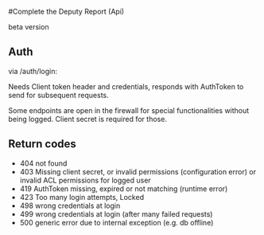 #Complete the Deputy Report (Api)

beta version

Auth
----
via    /auth/login: 

Needs Client token header and credentials, responds with AuthToken to send for subsequent requests.

Some endpoints are open in the firewall for special functionalities without being logged. 
Client secret is required for those.
    

Return codes
------------
* 404 not found
* 403 Missing client secret, or invalid permissions (configuration error) or invalid ACL permissions for logged user
* 419 AuthToken missing, expired or not matching (runtime error)
* 423 Too many login attempts, Locked
* 498 wrong credentials at login
* 499 wrong credentials at login (after many failed requests)
* 500 generic error due to internal exception (e.g. db offline)


